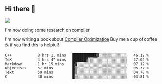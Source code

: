 


<!--
**liusy58/liusy58** is a ✨ _special_ ✨ repository because its `README.md` (this file) appears on your GitHub profile.

Here are some ideas to get you started:

- 🔭 I’m currently working on ...
- 🌱 I’m currently learning ...
- 👯 I’m looking to collaborate on ...
- 🤔 I’m looking for help with ...
- 💬 Ask me about ...
- 📫 How to reach me: ...
- 😄 Pronouns: ...
- ⚡ Fun fact: ...
-->
<!--
![](https://komarev.com/ghpvc/?username=liusy58&color=brightgreen&label=PROFILE+VIEWS)




- 🔭 I’m currently working on my .
- 📫 How to reach me:plz contact me by [email](liusy58@,ail2.sysu.edu.cn) or WeChat(LIUSIYU_58)
- 🏫 I'm an undergraduate in Sun-Yat-sen University majoring in the computer science. Expected to graduate in Spring 2021.
- 👯 I'm now interested in System such as OS, Compiler and Database. 
- 🤔 I’m looking for help with Database System.
-->

## Hi there 👋
![](https://komarev.com/ghpvc/?username=liusy58&color=brightgreen&label=PROFILE+VIEWS)



I'm now doing some research on compiler.

I'm now writing a book about [Compiler Optimization](https://github.com/liusy58/CompilerNotes) Buy me a cup of coffee [☕️](https://user-images.githubusercontent.com/45984215/202376581-4837a283-4812-4063-82bc-cc9c3101d3a5.jpg) if you find this is helpful!


 <!--START_SECTION:waka-->

```text
C++            8 hrs 11 mins   ███████████▓░░░░░░░░░░░░░   46.19 %
TeX            4 hrs 47 mins   ██████▓░░░░░░░░░░░░░░░░░░   27.04 %
Markdown       1 hr 15 mins    █▓░░░░░░░░░░░░░░░░░░░░░░░   07.12 %
ObjectiveC     57 mins         █▒░░░░░░░░░░░░░░░░░░░░░░░   05.37 %
Text           50 mins         █▒░░░░░░░░░░░░░░░░░░░░░░░   04.78 %
C              40 mins         █░░░░░░░░░░░░░░░░░░░░░░░░   03.81 %
```

<!--END_SECTION:waka-->
